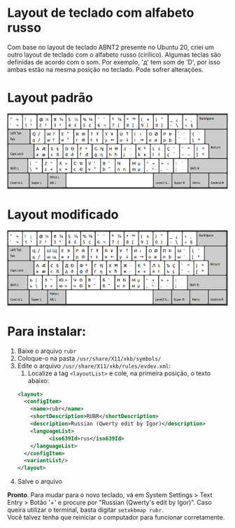 # Layout de teclado com alfabeto russo
Com base no layout de teclado ABNT2 presente no Ubuntu 20, criei um outro layout de teclado com o alfabeto russo (cirílico).
Algumas teclas são definidas de acordo com o som. Por exemplo, 'д' tem som de 'D', por isso ambas estão na mesma posição no teclado.
Pode sofrer alterações.

# Layout padrão
![](./images/abnt2.png)

# Layout modificado
![](./images/russian.png)

# Para instalar:
1. Baixe o arquivo `rubr`
1. Coloque-o na pasta `/usr/share/X11/xkb/symbols/`
1. Edite o arquivo `/usr/share/X11/xkb/rules/evdev.xml`:
    1. Localize a tag `<layoutList>` e cole, na primeira posição, o texto abaixo:
    ```xml
    <layout>
      <configItem>
        <name>rubr</name>
        <shortDescription>RUBR</shortDescription>
        <description>Russian (Qwerty edit by Igor)</description>
        <languageList>
              <iso639Id>rus</iso639Id>
        </languageList>
      </configItem>
      <variantList/>
    </layout>
    ```
1. Salve o arquivo

**Pronto**. Para mudar para o novo teclado, vá em System Settings > Text Entry > Botão '+' e procure por "Russian (Qwerty's edit by Igor)". Caso queira utilizar o terminal, basta digitar `setxkbmap rubr`.  
Você talvez tenha que reiniciar o computador para funcionar corretamente.
